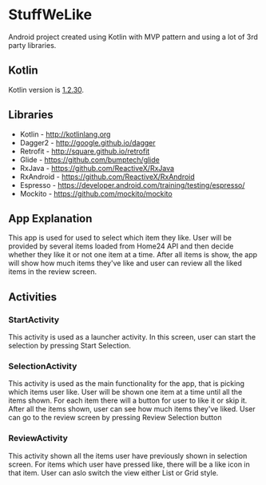 # StuffWeLike
Android project created using Kotlin with MVP pattern and using a lot of 3rd party libraries.

Kotlin
----
Kotlin version is [1.2.30](https://blog.jetbrains.com/kotlin/2018/03/kotlin-1-2-30-is-out/).

Libraries
---------

 * Kotlin - http://kotlinlang.org
 * Dagger2 - http://google.github.io/dagger
 * Retrofit - http://square.github.io/retrofit
 * Glide - https://github.com/bumptech/glide
 * RxJava - https://github.com/ReactiveX/RxJava
 * RxAndroid - https://github.com/ReactiveX/RxAndroid
 * Espresso - https://developer.android.com/training/testing/espresso/
 * Mockito - https://github.com/mockito/mockito

App Explanation
----
This app is used for used to select which item they like. User will be provided by several items loaded from Home24 API and then decide whether they like it or not one item at a time. After all items is show, the app will show how much items they've like and user can review all the liked items in the review screen.

Activities
----

### StartActivity
This activity is used as a launcher activity. In this screen, user can start the selection by pressing Start Selection.

### SelectionActivity
This activity is used as the main functionality for the app, that is picking which items user like. User will be shown one item at a time until all the items shown. For each item there will a button for user to like it or skip it. After all the items shown, user can see how much items they've liked. User can go to the review screen by pressing Review Selection button

### ReviewActivity
This activity shown all the items user have previously shown in selection screen. For items which user have pressed like, there will be a like icon in that item. User can aslo switch the view either List or Grid style.
